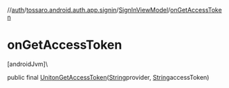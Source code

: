 //[auth](../../../index.md)/[tossaro.android.auth.app.signin](../index.md)/[SignInViewModel](index.md)/[onGetAccessToken](on-get-access-token.md)

# onGetAccessToken

[androidJvm]\

public final [Unit](https://kotlinlang.org/api/latest/jvm/stdlib/kotlin/-unit/index.html)[onGetAccessToken](on-get-access-token.md)([String](https://developer.android.com/reference/kotlin/java/lang/String.html)provider, [String](https://developer.android.com/reference/kotlin/java/lang/String.html)accessToken)
